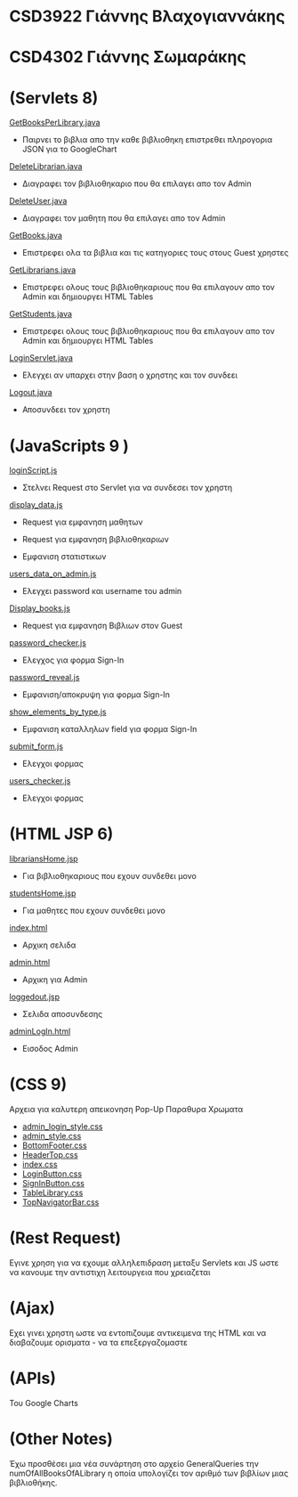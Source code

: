 CSD3922 Γιάννης Βλαχογιαννάκης
==
CSD4302 Γιάννης Σωμαράκης
==



(Servlets 8)
==

[GetBooksPerLibrary.java](..%2Fjava%2Fservlets%2FGetBooksPerLibrary.java)

- Παιρνει το βιβλια απο την καθε βιβλιοθηκη επιστρεθει πληρογορια JSON για το GoogleChart

[DeleteLibrarian.java](..%2Fjava%2Fservlets%2FDeleteLibrarian.java)

- Διαγραφει τον βιβλιοθηκαριο που θα επιλαγει απο τον Admin

[DeleteUser.java](..%2Fjava%2Fservlets%2FDeleteUser.java)

- Διαγραφει τον μαθητη που θα επιλαγει απο τον Admin

[GetBooks.java](..%2Fjava%2Fservlets%2FGetBooks.java)

- Επιστρεφει ολα τα βιβλια και τις κατηγοριες τους στους Guest χρηστες

[GetLibrarians.java](..%2Fjava%2Fservlets%2FGetLibrarians.java)

- Επιστρεφει ολους τους βιβλιοθηκαριους που θα επιλαγουν απο τον Admin και δημιουργει HTML Tables

[GetStudents.java](..%2Fjava%2Fservlets%2FGetStudents.java)

- Επιστρεφει ολους τους βιβλιοθηκαριους που θα επιλαγουν απο τον Admin και δημιουργει HTML Tables

[LoginServlet.java](..%2Fjava%2Fservlets%2FLoginServlet.java)

- Ελεγχει αν υπαρχει στην βαση ο χρηστης και τον συνδεει

[Logout.java](..%2Fjava%2Fservlets%2FLogout.java)

- Αποσυνδεει τον χρηστη

(JavaScripts 9 )
==

[loginScript.js](js%2FLogin%2FloginScript.js)

- Στελνει Request στο Servlet για να συνδεσει τον χρηστη

[display_data.js](js%2Fadmin%2Fdisplay_data.js)

- Request για εμφανηση μαθητων

- Request για εμφανηση βιβλιοθηκαριων

- Εμφανιση στατιστικων

[users_data_on_admin.js](js%2Fadmin%2Fusers_data_on_admin.js)

- Ελεγχει password και username του admin

[Display_books.js](js%2FBooks%2FDisplay_books.js)

- Request για εμφανηση Βιβλιων στον Guest

[password_checker.js](js%2FForm%2Fpassword_checker.js)

- Ελεγχος για φορμα Sign-In

[password_reveal.js](js%2FForm%2Fpassword_reveal.js)

- Εμφανιση/αποκρυψη για φορμα Sign-In

[show_elements_by_type.js](js%2FForm%2Fshow_elements_by_type.js)

- Εμφανιση καταλληλων field για φορμα Sign-In

[submit_form.js](js%2FForm%2Fsubmit_form.js)

- Ελεγχοι φορμας

[users_checker.js](js%2FForm%2Fusers_checker.js)

- Ελεγχοι φορμας

(HTML JSP 6)
==

[librariansHome.jsp](librariansHome.jsp)

- Για βιβλιοθηκαριους που εχουν συνδεθει μονο

[studentsHome.jsp](studentsHome.jsp)

- Για μαθητες που εχουν συνδεθει μονο

[index.html](index.html)

- Αρχικη σελιδα

[admin.html](admin.html)

- Αρχικη για Admin

[loggedout.jsp](loggedout.jsp)

- Σελιδα αποσυνδεσης

[adminLogIn.html](adminLogIn.html)

- Εισοδος Admin

(CSS 9)
==
Αρχεια για καλυτερη απεικονηση
Pop-Up Παραθυρα
Χρωματα

- [admin_login_style.css](css%2Fadmin_login_style.css)
- [admin_style.css](css%2Fadmin_style.css)
- [BottomFooter.css](css%2FBottomFooter.css)
- [HeaderTop.css](css%2FHeaderTop.css)
- [index.css](css%2Findex.css)
- [LoginButton.css](css%2FLoginButton.css)
- [SignInButton.css](css%2FSignInButton.css)
- [TableLibrary.css](css%2FTableLibrary.css)
- [TopNavigatorBar.css](css%2FTopNavigatorBar.css)

(Rest Request)
==

Εγινε χρηση για να εχουμε αλληλεπιδραση μεταξυ Servlets και JS ωστε να κανουμε την αντιστιχη λειτουργεια που χρειαζεται

(Ajax)
==

Εχει γινει χρηστη ωστε να εντοπιζουμε αντικειμενα της HTML και να διαβαζουμε ορισματα - να τα επεξεργαζομαστε

(APIs)
==

Του Google Charts

(Other Notes)
==

Έχω προσθέσει μια νέα συνάρτηση στο αρχείο GeneralQueries την numOfAllBooksOfALibrary η οποία υπολογίζει τον αριθμό των βιβλίων μιας βιβλιοθήκης.

